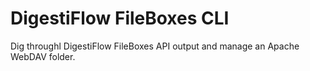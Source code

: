# DigestiFlow FileBoxes CLI

Dig throughl DigestiFlow FileBoxes API output and manage an Apache WebDAV folder.

